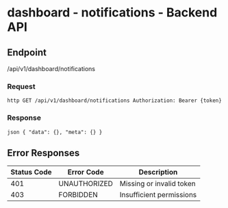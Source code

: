 # dashboard - notifications - Backend API

## Endpoint

/api/v1/dashboard/notifications

### Request

`http
GET /api/v1/dashboard/notifications
Authorization: Bearer {token}
`

### Response

`json
{
  "data": {},
  "meta": {}
}
`

## Error Responses

| Status Code | Error Code   | Description              |
| ----------- | ------------ | ------------------------ |
| 401         | UNAUTHORIZED | Missing or invalid token |
| 403         | FORBIDDEN    | Insufficient permissions |
